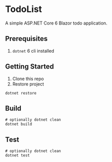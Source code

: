 # TodoList
A simple ASP.NET Core 6 Blazor todo application.

## Prerequisites
1.  `dotnet` 6 cli installed

## Getting Started
1. Clone this repo
2. Restore project
```
dotnet restore
```

## Build
```
# optionally dotnet clean
dotnet build
```

## Test
```
# optionally dotnet clean
dotnet test
```

